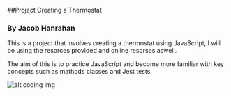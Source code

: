 ##Project Creating a Thermostat

### By Jacob Hanrahan



This is a project that involves creating a thermostat using JavaScript, I will be using the resorces provided and online resorses aswell.

The aim of this is to practice JavaScript and become more familiar with key concepts such as mathods classes and Jest tests.

![alt coding img](https://res.cloudinary.com/practicaldev/image/fetch/s--_pyWGSyD--/c_imagga_scale,f_auto,fl_progressive,h_420,q_auto,w_1000/https://thepracticaldev.s3.amazonaws.com/i/w9u60357jk4ozdho7urq.jpg)
